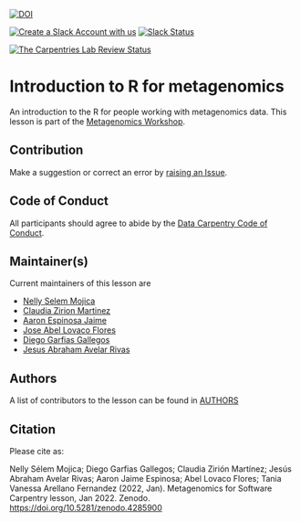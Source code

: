 [![DOI](https://zenodo.org/badge/DOI/10.5281/zenodo.4285900.svg)](https://doi.org/10.5281/zenodo.4285900)

[![Create a Slack Account with us](https://img.shields.io/badge/Create_Slack_Account-The_Carpentries-071159.svg)](https://swc-slack-invite.herokuapp.com/) 
[![Slack Status](https://img.shields.io/badge/Slack_Channel-dc--genomics-E01563.svg)](https://swcarpentry.slack.com/messages/C9N1K7DCY) 

[![The Carpentries Lab Review Status](http://badges.carpentries-lab.org/11_status.svg)](https://github.com/carpentries-lab/reviews/issues/11)

# Introduction to R for metagenomics

An introduction to the R for people working with metagenomics data. This lesson is part of the [Metagenomics Workshop](https://carpentries-incubator.github.io/metagenomics-workshop/).

## Contribution

Make a suggestion or correct an error by [raising an Issue](https://github.com/carpentries-incubator/introduction-to-R-for-metagenomics/issues).

## Code of Conduct

All participants should agree to abide by the [Data Carpentry Code of Conduct](http://www.datacarpentry.org/code-of-conduct/).
## Maintainer(s)
 
Current maintainers of this lesson are
 
* [Nelly Selem Mojica](https://github.com/nselem)
* [Claudia Zirion Martinez](https://github.com/Czirion)
* [Aaron Espinosa Jaime](https://github.com/aaronejaime)
* [Jose Abel Lovaco Flores](https://github.com/fabel134)
* [Diego Garfias Gallegos](https://github.com/Bedxxe)
* [Jesus Abraham Avelar Rivas](https://github.com/AbrahamAvelar)

## Authors

A list of contributors to the lesson can be found in [AUTHORS](AUTHORS) 

## Citation

Please cite as:

Nelly Sélem Mojica; Diego Garfias Gallegos; Claudia Zirión Martínez; Jesús Abraham Avelar Rivas; Aaron Jaime Espinosa; Abel Lovaco Flores; Tania Vanessa Arellano Fernandez (2022, Jan). Metagenomics for Software Carpentry lesson, Jan 2022. Zenodo. https://doi.org/10.5281/zenodo.4285900
